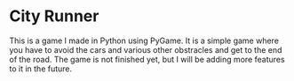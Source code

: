 # City Runner

This is a game I made in Python using PyGame. It is a simple game where you have to avoid the cars and various other obstracles and get to the end of the road. The game is not finished yet, but I will be adding more features to it in the future.
